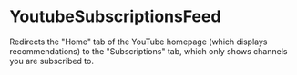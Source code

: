 # YoutubeSubscriptionsFeed

Redirects the "Home" tab of the YouTube homepage (which displays recommendations) to the "Subscriptions" tab, which only shows channels you are subscribed to.
